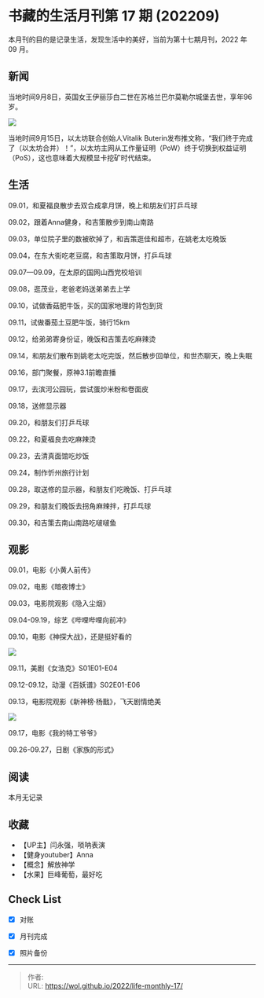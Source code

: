 # 书藏的生活月刊第 17 期 (202209)


本月刊的目的是记录生活，发现生活中的美好，当前为第十七期月刊，2022 年 09 月。

<!--more-->

## 新闻

当地时间9月8日，英国女王伊丽莎白二世在苏格兰巴尔莫勒尔城堡去世，享年96岁。

![](https://nimg.ws.126.net/?url=http%3A%2F%2Fdingyue.ws.126.net%2F2022%2F0909%2Fa48a7a30j00rhwjv50054c000ho00gog.jpg&thumbnail=660x2147483647&quality=80&type=jpg)

当地时间9月15日，以太坊联合创始人Vitalik Buterin发布推文称，“我们终于完成了（以太坊合并）！”，以太坊主网从工作量证明（PoW）终于切换到权益证明（PoS），这也意味着大规模显卡挖矿时代结束。

## 生活

09.01，和夏福良散步去双合成拿月饼，晚上和朋友们打乒乓球

09.02，跟着Anna健身，和吉策散步到南山南路

09.03，单位院子里的数被砍掉了，和吉策逛佳和超市，在姚老太吃晚饭

09.04，在东大街吃老豆腐，和吉策取月饼，打乒乓球

09.07—09.09，在太原的国网山西党校培训

09.08，逛茂业，老爸老妈送弟弟去上学

09.10，试做香菇肥牛饭，买的国家地理的背包到货

09.11，试做番茄土豆肥牛饭，骑行15km

09.12，给弟弟寄身份证，晚饭和吉策去吃麻辣烫

09.14，和朋友们散布到姚老太吃完饭，然后散步回单位，和世杰聊天，晚上失眠

09.16，部门聚餐，原神3.1前瞻直播

09.17，去滨河公园玩，尝试蛋炒米粉和卷面皮

09.18，送修显示器

09.20，和朋友们打乒乓球

09.22，和夏福良去吃麻辣烫

09.23，去清真面馆吃炒饭

09.24，制作忻州旅行计划

09.28，取送修的显示器，和朋友们吃晚饭、打乒乓球

09.29，和朋友们晚饭去拐角麻辣拌，打乒乓球

09.30，和吉策去南山南路吃啵啵鱼

## 观影

09.01，电影《小黄人前传》

09.02，电影《暗夜博士》

09.03，电影院观影《隐入尘烟》

09.04-09.19，综艺《哔哩哔哩向前冲》

09.10，电影《神探大战》，还是挺好看的

![](https://gimg2.baidu.com/image_search/src=http%3A%2F%2Finews.gtimg.com%2Fnewsapp_bt%2F0%2F15095676710%2F1000&refer=http%3A%2F%2Finews.gtimg.com&app=2002&size=f9999,10000&q=a80&n=0&g=0n&fmt=auto?sec=1673339357&t=36cef44365e1d227dfef32f9a1a15382)

09.11，美剧《女浩克》S01E01-E04

09.12-09.12，动漫《百妖谱》S02E01-E06

09.13，电影院观影《新神榜·杨戬》，飞天剧情绝美

![](https://gimg2.baidu.com/image_search/src=http%3A%2F%2Fimg2.utuku.imgcdc.com%2F650x0%2Fent%2F20220804%2F0533cd88-dae1-4a52-aa75-1bfac1080d11.jpg&refer=http%3A%2F%2Fimg2.utuku.imgcdc.com&app=2002&size=f9999,10000&q=a80&n=0&g=0n&fmt=auto?sec=1673339430&t=ba81a6a2b11234f3c8d9111985d0355e)

09.17，电影《我的特工爷爷》

09.26-09.27，日剧《家族的形式》

## 阅读

本月无记录

## 收藏

- 【UP主】闫永强，唢呐表演
- 【健身youtuber】Anna
- 【概念】解放神学
- 【水果】巨峰葡萄，最好吃

## Check List

- [x] 对账
- [x] 月刊完成
- [x] 照片备份









---

> 作者:   
> URL: https://wol.github.io/2022/life-monthly-17/  


